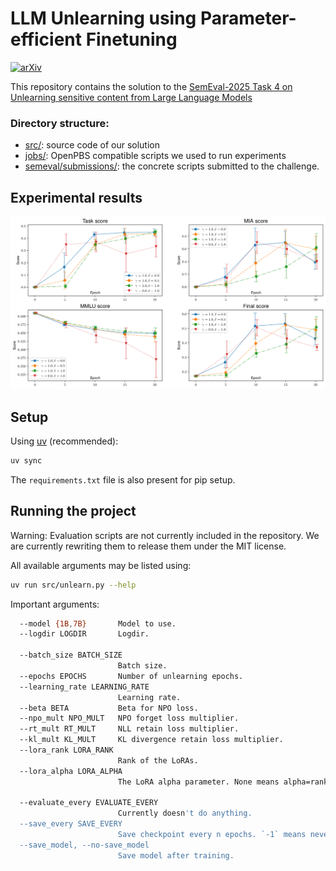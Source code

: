 # LLM Unlearning using Parameter-efficient Finetuning

[![arXiv](https://img.shields.io/badge/arXiv-2503.13690-b31b1b.svg)](https://arxiv.org/abs/2503.13690)




This repository contains the solution to the [SemEval-2025 Task 4 on Unlearning sensitive content from Large Language Models](https://llmunlearningsemeval2025.github.io)

### Directory structure:
- [src/](src/): source code of our solution
- [jobs/](jobs/): OpenPBS compatible scripts we used to run experiments
- [semeval/submissions/](semeval/submissions/): the concrete scripts submitted to the challenge. 

## Experimental results
![Experimental results](jupyter/figs/7b_scores.jpg)

## Setup

Using [uv](https://docs.astral.sh/uv/) (recommended):
```bash
uv sync
```

The `requirements.txt` file is also present for pip setup.

## Running the project
Warning: Evaluation scripts are not currently included in the repository. We are currently rewriting them to release them under the MIT license.

All available arguments may be listed using:
```bash
uv run src/unlearn.py --help
```

Important arguments:
```bash
  --model {1B,7B}       Model to use.
  --logdir LOGDIR       Logdir.

  --batch_size BATCH_SIZE
                        Batch size.
  --epochs EPOCHS       Number of unlearning epochs.
  --learning_rate LEARNING_RATE
                        Learning rate.
  --beta BETA           Beta for NPO loss.
  --npo_mult NPO_MULT   NPO forget loss multiplier.
  --rt_mult RT_MULT     NLL retain loss multiplier.
  --kl_mult KL_MULT     KL divergence retain loss multiplier.
  --lora_rank LORA_RANK
                        Rank of the LoRAs.
  --lora_alpha LORA_ALPHA
                        The LoRA alpha parameter. None means alpha=rank.
  
  --evaluate_every EVALUATE_EVERY
                        Currently doesn't do anything.
  --save_every SAVE_EVERY
                        Save checkpoint every n epochs. `-1` means never.
  --save_model, --no-save_model
                        Save model after training.
```
